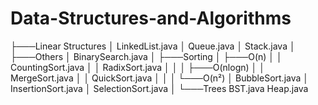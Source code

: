 # Data-Structures-and-Algorithms

├───Linear Structures
│       LinkedList.java
│       Queue.java
│       Stack.java
│
├───Others
│       BinarySearch.java
│
├───Sorting
│   ├───O(n)
│   │       CountingSort.java
│   │       RadixSort.java
│   │
│   ├───O(nlogn)
│   │       MergeSort.java
│   │       QuickSort.java
│   │
│   └───O(n²)
│           BubbleSort.java
│           InsertionSort.java
│           SelectionSort.java
│
└───Trees
        BST.java
        Heap.java
